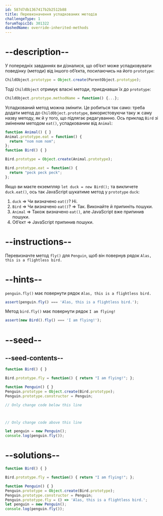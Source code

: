 ```yaml
---
id: 587d7db1367417b2b2512b88
title: Перевизначення успадкованих методів
challengeType: 1
forumTopicId: 301322
dashedName: override-inherited-methods
---
```


# --description--

У попередніх завданнях ви дізналися, що об’єкт може успадковувати поведінку (методи) від іншого об’єкта, посилаючись на його `prototype`:

```js
ChildObject.prototype = Object.create(ParentObject.prototype);
```

Тоді `ChildObject` отримує власні методи, приєднавши їх до `prototype`:

```js
ChildObject.prototype.methodName = function() {...};
```

Успадкований метод можна змінити. Це робиться так само: треба додати метод до `ChildObject.prototype`, використовуючи таку ж саму назву методу, як й у того, що підлягає редагуванню. Ось приклад `Bird` зі зміненим методом `eat()`, успадкованим від `Animal`:

```js
function Animal() { }
Animal.prototype.eat = function() {
  return "nom nom nom";
};
function Bird() { }

Bird.prototype = Object.create(Animal.prototype);

Bird.prototype.eat = function() {
  return "peck peck peck";
};
```

Якщо ви маєте екземпляр `let duck = new Bird();` та викличете `duck.eat()`, ось так JavaScript шукатиме метод у `prototype` `duck`:

1.  `duck` => Чи визначено `eat()`? Ні.
2.  `Bird` => Чи визначено `eat()`? => Так. Виконайте й припиніть пошуки.
3.  `Animal` => Також визначено `eat()`, але JavaScript вже припинив пошуки.
4.  Об’єкт => JavaScript припинив пошуки.

# --instructions--

Перевизначте метод `fly()` для `Penguin`, щоб він повернув рядок `Alas, this is a flightless bird.`

# --hints--

`penguin.fly()` має повернути рядок `Alas, this is a flightless bird.`

```js
assert(penguin.fly() === 'Alas, this is a flightless bird.');
```

Метод `bird.fly()` має повернути рядок `I am flying!`

```js
assert(new Bird().fly() === 'I am flying!');
```

# --seed--

## --seed-contents--

```js
function Bird() { }

Bird.prototype.fly = function() { return "I am flying!"; };

function Penguin() { }
Penguin.prototype = Object.create(Bird.prototype);
Penguin.prototype.constructor = Penguin;

// Only change code below this line



// Only change code above this line

let penguin = new Penguin();
console.log(penguin.fly());
```

# --solutions--

```js
function Bird() { }

Bird.prototype.fly = function() { return "I am flying!"; };

function Penguin() { }
Penguin.prototype = Object.create(Bird.prototype);
Penguin.prototype.constructor = Penguin;
Penguin.prototype.fly = () => 'Alas, this is a flightless bird.';
let penguin = new Penguin();
console.log(penguin.fly());
```
